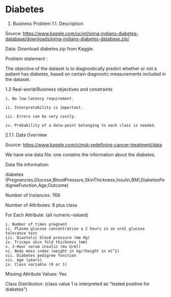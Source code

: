 # Diabetes
1. Business Problem
1.1. Description

Source: https://www.kaggle.com/uciml/pima-indians-diabetes-database/downloads/pima-indians-diabetes-database.zip/

Data: Download diabetes.zip from Kaggle.

Problem statement :

The objective of the dataset is to diagnostically predict whether or not a patient has diabetes, based on certain diagnostic measurements included in the dataset. 

1.2 Real-world/Business objectives and constraints

    i. No low-latency requirement.
    
    ii. Interpretability is important.
    
    iii. Errors can be very costly.
    
    iv. Probability of a data-point belonging to each class is needed.
    
2.1.1. Data Overview

Source: https://www.kaggle.com/c/msk-redefining-cancer-treatment/data

We have one data file: one conatins the information about the diabetes.

Data file information:

diabetes (Pregnancies,Glucose,BloodPressure,SkinThickness,Insulin,BMI,DiabetesPedigreeFunction,Age,Outcome)

Number of Instances: 768

Number of Attributes: 8 plus class

For Each Attribute: (all numeric-valued)

    i. Number of times pregnant
    ii. Plasma glucose concentration a 2 hours in an oral glucose tolerance test
    iii. Diastolic blood pressure (mm Hg)
    iv. Triceps skin fold thickness (mm)
    v. 2-Hour serum insulin (mu U/ml)
    vi. Body mass index (weight in kg/(height in m)^2)
    vii. Diabetes pedigree function
    vii. Age (years)
    ix. Class variable (0 or 1)

Missing Attribute Values: Yes

Class Distribution: (class value 1 is interpreted as "tested positive for diabetes")

